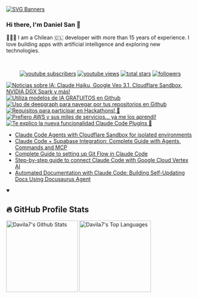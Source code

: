 [![SVG Banners](https://svg-banners.vercel.app/api?type=typeWriter&text1=Daniel%20San%20👨🏽‍💻%20|%20Serverless%20|%20Code%20GPT%20❤️&width=800&height=110)](https://github.com/Akshay090/svg-banners)

### Hi there, I'm Daniel San 👋

👨🏽‍💻 I am a Chilean 🇨🇱 developer with more than 15 years of experience. I love building apps with artificial intelligence and exploring new technologies.

<br>
<p align="center">
  <a href="https://www.youtube.com/@daniiielsan?sub_confirmation=1">
    <img alt="youtube subscribers" title="Subscribe to my YouTube channel" src="https://custom-icon-badges.demolab.com/youtube/channel/subscribers/UCNabExUbWCar1WvCGWaPNdQ?color=%23E05D44&label=SUBSCRIBE&logo=video&logoColor=white&style=for-the-badge&labelColor=CE4630"/></a>
  <a href="https://www.youtube.com/@daniiielsan?sub_confirmation=1">
    <img alt="youtube views" title="YouTube views" src="https://custom-icon-badges.demolab.com/youtube/channel/views/UCNabExUbWCar1WvCGWaPNdQ?color=%23E1AD0E&logo=video&logoColor=white&style=for-the-badge&labelColor=C79600"/></a> 
  <a href="https://github.com/davila7?tab=repositories&sort=stargazers">
    <img alt="total stars" title="Total stars on GitHub" src="https://custom-icon-badges.demolab.com/github/stars/davila7?color=55960c&style=for-the-badge&labelColor=488207&logo=star"/></a>
  <a href="https://github.com/davila7?tab=followers">
    <img alt="followers" title="Follow me on Github" src="https://custom-icon-badges.demolab.com/github/followers/davila7?color=236ad3&labelColor=1155ba&style=for-the-badge&logo=person-add&label=Follow&logoColor=white"/></a>
</p>
<!--
<details open> 
    <summary><h3>📺 Latest YouTube Videos</h3></summary> -->

<!-- BEGIN YOUTUBE-CARDS -->
[![Noticias sobre IA:  Claude Haiku, Google Veo 3.1, Cloudflare Sandbox, NVIDIA DGX Spark y más!](https://ytcards.demolab.com/?id=5oQb9y9Ze7w&title=Noticias+sobre+IA%3A++Claude+Haiku%2C+Google+Veo+3.1%2C+Cloudflare+Sandbox%2C+NVIDIA+DGX+Spark+y+m%C3%A1s%21&lang=en&timestamp=1760629756&background_color=%230d1117&title_color=%23ffffff&stats_color=%23dedede&max_title_lines=1&width=250&border_radius=5 "Noticias sobre IA:  Claude Haiku, Google Veo 3.1, Cloudflare Sandbox, NVIDIA DGX Spark y más!")](https://www.youtube.com/watch?v=5oQb9y9Ze7w)
[![Utiliza modelos de IA GRATUITOS en Github](https://ytcards.demolab.com/?id=eKBH34CPSIQ&title=Utiliza+modelos+de+IA+GRATUITOS+en+Github&lang=en&timestamp=1760895396&background_color=%230d1117&title_color=%23ffffff&stats_color=%23dedede&max_title_lines=1&width=250&border_radius=5 "Utiliza modelos de IA GRATUITOS en Github")](https://www.youtube.com/shorts/eKBH34CPSIQ)
[![Uso de deepgraph para navegar por tus repositorios en Github](https://ytcards.demolab.com/?id=WOIrENILKBI&title=Uso+de+deepgraph+para+navegar+por+tus+repositorios+en+Github&lang=en&timestamp=1760743951&background_color=%230d1117&title_color=%23ffffff&stats_color=%23dedede&max_title_lines=1&width=250&border_radius=5 "Uso de deepgraph para navegar por tus repositorios en Github")](https://www.youtube.com/shorts/WOIrENILKBI)
[![Requisitos para participar en Hackathons! 👀](https://ytcards.demolab.com/?id=uT4BZmylRrA&title=Requisitos+para+participar+en+Hackathons%21+%F0%9F%91%80&lang=en&timestamp=1760719960&background_color=%230d1117&title_color=%23ffffff&stats_color=%23dedede&max_title_lines=1&width=250&border_radius=5 "Requisitos para participar en Hackathons! 👀")](https://www.youtube.com/shorts/uT4BZmylRrA)
[![Prefiero AWS y sus miles de servicios... ya me los aprendí!](https://ytcards.demolab.com/?id=zH7Al38Vcow&title=Prefiero+AWS+y+sus+miles+de+servicios...+ya+me+los+aprend%C3%AD%21&lang=en&timestamp=1760641770&background_color=%230d1117&title_color=%23ffffff&stats_color=%23dedede&max_title_lines=1&width=250&border_radius=5 "Prefiero AWS y sus miles de servicios... ya me los aprendí!")](https://www.youtube.com/shorts/zH7Al38Vcow)
[![Te explico la nueva funcionalidad Claude Code Plugins 👀](https://ytcards.demolab.com/?id=SZwCqa9Je1M&title=Te+explico+la+nueva+funcionalidad+Claude+Code+Plugins+%F0%9F%91%80&lang=en&timestamp=1760639606&background_color=%230d1117&title_color=%23ffffff&stats_color=%23dedede&max_title_lines=1&width=250&border_radius=5 "Te explico la nueva funcionalidad Claude Code Plugins 👀")](https://www.youtube.com/watch?v=SZwCqa9Je1M)
<!-- END YOUTUBE-CARDS -->
<!--
</details>
 -->
 <!--
<details open> 
    <summary><h2>📝 Blog post</h2></summary>
-->
<!-- BLOG-POST-LIST:START -->
- [Claude Code Agents with Cloudflare Sandbox for isolated environments](https://medium.com/@dan.avila7/claude-code-agents-with-cloudflare-sandbox-for-isolated-environments-f89b2668a06d?source=rss-3a9533f001c5------2)
- [Claude Code + Supabase Integration: Complete Guide with Agents, Commands and MCP](https://medium.com/@dan.avila7/claude-code-supabase-integration-complete-guide-with-agents-commands-and-mcp-427613d9051e?source=rss-3a9533f001c5------2)
- [Complete Guide to setting up Git Flow in Claude Code](https://medium.com/@dan.avila7/complete-guide-to-setting-up-git-flow-in-claude-code-616477941f78?source=rss-3a9533f001c5------2)
- [Step-by-step guide to connect Claude Code with Google Cloud Vertex AI](https://medium.com/@dan.avila7/step-by-step-guide-to-connect-claude-code-with-google-cloud-vertex-ai-17e7916e711e?source=rss-3a9533f001c5------2)
- [Automated Documentation with Claude Code: Building Self-Updating Docs Using Docusaurus Agent](https://medium.com/@dan.avila7/automated-documentation-with-claude-code-building-self-updating-docs-using-docusaurus-agent-2c85d3ec0e19?source=rss-3a9533f001c5------2)
<!-- BLOG-POST-LIST:END -->
<!--
</details>
-->

<details open> 
  <summary><h2>🔥 GitHub Profile Stats</h2></summary>
<!-- https://github.com/anuraghazra/github-readme-stats -->

  <a href="https://github.com/anuraghazra/github-readme-stats"><img alt="Davila7's Github Stats" src="https://denvercoder1-github-readme-stats.vercel.app/api/?username=davila7&show_icons=true&include_all_commits=true&count_private=true&theme=react&hide_border=true&bg_color=1F222E&title_color=F85D7F&icon_color=F8D866" height="192px"/></a>
  <a href="https://github.com/anuraghazra/github-readme-stats"><img alt="Davila7's Top Languages" src="https://github-readme-stats.vercel.app/api/top-langs/?username=davila7&langs_count=8&layout=compact&theme=react&hide_border=true&bg_color=1F222E&title_color=F85D7F&icon_color=F8D866&hide=Jupyter%20Notebook" height="192px"/></a>
  
</details>
